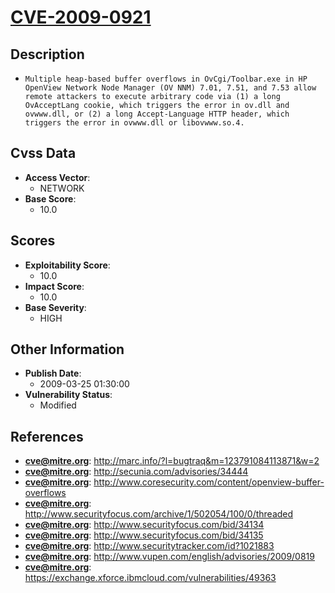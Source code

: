 
# [CVE-2009-0921](https://cve.mitre.org/cgi-bin/cvename.cgi?name=CVE-2009-0921)

## Description

- `Multiple heap-based buffer overflows in OvCgi/Toolbar.exe in HP OpenView Network Node Manager (OV NNM) 7.01, 7.51, and 7.53 allow remote attackers to execute arbitrary code via (1) a long OvAcceptLang cookie, which triggers the error in ov.dll and ovwww.dll, or (2) a long Accept-Language HTTP header, which triggers the error in ovwww.dll or libovwww.so.4.`

## Cvss Data

- **Access Vector**:
  - NETWORK
- **Base Score**:
  - 10.0

## Scores

- **Exploitability Score**:
  - 10.0
- **Impact Score**:
  - 10.0
- **Base Severity**:
  - HIGH

## Other Information

- **Publish Date**:
  - 2009-03-25 01:30:00
- **Vulnerability Status**:
  - Modified

## References

- **cve@mitre.org**: http://marc.info/?l=bugtraq&m=123791084113871&w=2
- **cve@mitre.org**: http://secunia.com/advisories/34444
- **cve@mitre.org**: http://www.coresecurity.com/content/openview-buffer-overflows
- **cve@mitre.org**: http://www.securityfocus.com/archive/1/502054/100/0/threaded
- **cve@mitre.org**: http://www.securityfocus.com/bid/34134
- **cve@mitre.org**: http://www.securityfocus.com/bid/34135
- **cve@mitre.org**: http://www.securitytracker.com/id?1021883
- **cve@mitre.org**: http://www.vupen.com/english/advisories/2009/0819
- **cve@mitre.org**: https://exchange.xforce.ibmcloud.com/vulnerabilities/49363
